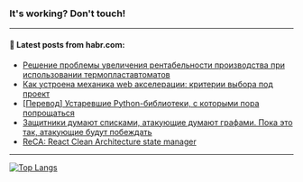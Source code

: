 ### It's working? Don't touch!

---
<!--
#### 🛠️ Technical stack:

![C++](https://img.shields.io/badge/C++-informational?logo=c%2B%2B&style=flat&logoColor=white&color=9C033A)
![Java](https://img.shields.io/badge/Java-informational?logo=java&style=flat&logoColor=white&color=007396)
![Kotlin](https://img.shields.io/badge/Kotlin-informational?logo=Kotlin&style=flat&logoColor=white&color=0095D5)
![JS](https://img.shields.io/badge/JS-informational?logo=javaScript&style=flat&logoColor=black&color=F7Df1E) <br>
![HTML5](https://img.shields.io/badge/HTML5-informational?logo=html5&style=flat&logoColor=white&color=E34F26)
![CSS3](https://img.shields.io/badge/CSS3-informational?logo=css3&style=flat&logoColor=white&color=157286)
![Sass](https://img.shields.io/badge/Saas-informational?logo=sass&style=flat&logoColor=white&color=hotpink)
![PHP](https://img.shields.io/badge/PHP-informational?logo=php&style=flat&logoColor=white&color=777BB4) <br>
![WebPAck](https://img.shields.io/badge/WebPack-informational?logo=webPack&style=flat&logoColor=white&color=FF6F00)
![Bootstrap](https://img.shields.io/badge/Bootstrap-informational?logo=Bootstrap&style=flat&logoColor=white&color=7952B3)
![MySQL](https://img.shields.io/badge/MySQL-informational?logo=MySQL&style=flat&logoColor=white&color=00f) <br>
![NodeJS](https://img.shields.io/badge/NodeJS-informational?logo=node.js&style=flat&logoColor=white&color=43853D)
![Spring](https://img.shields.io/badge/Spring-informational?logo=Spring&style=flat&logoColor=white&color=0A9EDC)
![Angular](https://img.shields.io/badge/Vue-informational?logo=vue.js&style=flat&logoColor=white&color=red)
![Git](https://img.shields.io/badge/Git-informational?logo=git&style=flat&logoColor=white&color=darkorange)

___
-->

#### 💬 Latest posts from habr.com:

<!-- BLOG-POST-LIST:START -->
- [Решение проблемы увеличения рентабельности производства при использовании термопластавтоматов](https://habr.com/ru/post/681366/?utm_source=habrahabr&utm_medium=rss&utm_campaign=681366)
- [Как устроена механика web акселерации: критерии выбора под проект](https://habr.com/ru/post/679540/?utm_source=habrahabr&utm_medium=rss&utm_campaign=679540)
- [[Перевод] Устаревшие Python-библиотеки, с которыми пора попрощаться](https://habr.com/ru/post/681284/?utm_source=habrahabr&utm_medium=rss&utm_campaign=681284)
- [Защитники думают списками, атакующие думают графами. Пока это так, атакующие будут побеждать](https://habr.com/ru/post/681350/?utm_source=habrahabr&utm_medium=rss&utm_campaign=681350)
- [ReCA: React Clean Architecture state manager](https://habr.com/ru/post/679952/?utm_source=habrahabr&utm_medium=rss&utm_campaign=679952)
<!-- BLOG-POST-LIST:END -->

---

[![Top Langs](https://github-readme-stats.vercel.app/api/top-langs/?username=zloylis&layout=compact&hide_border=true&theme=dracula)](https://github.com/zloylis)

